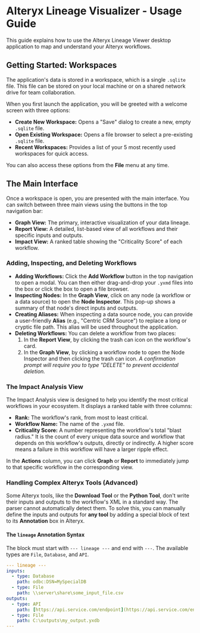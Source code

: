 # Alteryx Lineage Visualizer - Usage Guide

This guide explains how to use the Alteryx Lineage Viewer desktop application to map and understand your Alteryx workflows.

## Getting Started: Workspaces

The application's data is stored in a workspace, which is a single `.sqlite` file. This file can be stored on your local machine or on a shared network drive for team collaboration.

When you first launch the application, you will be greeted with a welcome screen with three options:

* **Create New Workspace:** Opens a "Save" dialog to create a new, empty `.sqlite` file.
* **Open Existing Workspace:** Opens a file browser to select a pre-existing `.sqlite` file.
* **Recent Workspaces:** Provides a list of your 5 most recently used workspaces for quick access.

You can also access these options from the **File** menu at any time.

## The Main Interface

Once a workspace is open, you are presented with the main interface. You can switch between three main views using the buttons in the top navigation bar:

* **Graph View:** The primary, interactive visualization of your data lineage.
* **Report View:** A detailed, list-based view of all workflows and their specific inputs and outputs.
* **Impact View:** A ranked table showing the "Criticality Score" of each workflow.

### Adding, Inspecting, and Deleting Workflows

* **Adding Workflows:** Click the **Add Workflow** button in the top navigation to open a modal. You can then either drag-and-drop your `.yxmd` files into the box or click the box to open a file browser.
* **Inspecting Nodes:** In the **Graph View**, click on any node (a workflow or a data source) to open the **Node Inspector**. This pop-up shows a summary of that node's direct inputs and outputs.
* **Creating Aliases:** When inspecting a data source node, you can provide a user-friendly **Alias** (e.g., "Centric CRM Source") to replace a long or cryptic file path. This alias will be used throughout the application.
* **Deleting Workflows:** You can delete a workflow from two places:
    1.  In the **Report View**, by clicking the trash can icon on the workflow's card.
    2.  In the **Graph View**, by clicking a workflow node to open the Node Inspector and then clicking the trash can icon.
    *A confirmation prompt will require you to type "DELETE" to prevent accidental deletion.*

### The Impact Analysis View

The Impact Analysis view is designed to help you identify the most critical workflows in your ecosystem. It displays a ranked table with three columns:

* **Rank:** The workflow's rank, from most to least critical.
* **Workflow Name:** The name of the `.yxmd` file.
* **Criticality Score:** A number representing the workflow's total "blast radius." It is the count of every unique data source and workflow that depends on this workflow's outputs, directly or indirectly. A higher score means a failure in this workflow will have a larger ripple effect.

In the **Actions** column, you can click **Graph** or **Report** to immediately jump to that specific workflow in the corresponding view.

### Handling Complex Alteryx Tools (Advanced)

Some Alteryx tools, like the **Download Tool** or the **Python Tool**, don't write their inputs and outputs to the workflow's XML in a standard way. The parser cannot automatically detect them. To solve this, you can manually define the inputs and outputs for **any tool** by adding a special block of text to its **Annotation** box in Alteryx.

#### The `lineage` Annotation Syntax

The block must start with `--- lineage ---` and end with `---`. The available types are `File`, `Database`, and `API`.

```yaml
--- lineage ---
inputs:
  - type: Database
    path: odbc:DSN=MySpecialDB
  - type: File
    path: \\server\share\some_input_file.csv
outputs:
  - type: API
    path: [https://api.service.com/endpoint](https://api.service.com/endpoint)
  - type: File
    path: C:\outputs\my_output.yxdb
---